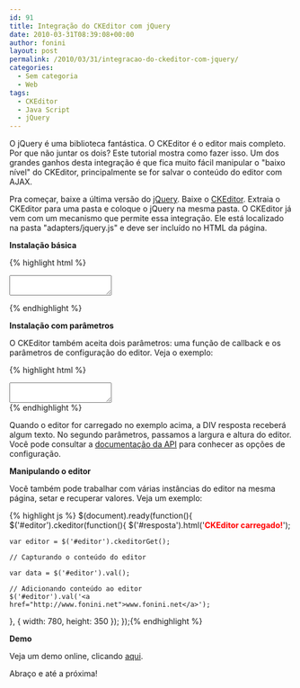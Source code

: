 ```yaml
---
id: 91
title: Integração do CKEditor com jQuery
date: 2010-03-31T08:39:08+00:00
author: fonini
layout: post
permalink: /2010/03/31/integracao-do-ckeditor-com-jquery/
categories:
  - Sem categoria
  - Web
tags:
  - CKEditor
  - Java Script
  - jQuery
---
```

O jQuery é uma biblioteca fantástica. O CKEditor é o editor mais completo. Por que não juntar os dois? Este tutorial mostra como fazer isso. Um dos grandes ganhos desta integração é que fica muito fácil manipular o "baixo nível" do CKEditor, principalmente se for salvar o conteúdo do editor com AJAX.

Pra começar, baixe a última versão do <a href="http://www.jquery.com" rel="externo nofollow">jQuery</a>. Baixe o <a href="http://www.ckeditor.com" rel="externo nofollow">CKEditor</a>. Extraia o CKEditor para uma pasta e coloque o jQuery na mesma pasta. O CKEditor já vem com um mecanismo que permite essa integração. Ele está localizado na pasta "adapters/jquery.js" e deve ser incluído no HTML da página.

**Instalação básica**

{% highlight html %}
<script type="text/javascript" src="jquery-1.4.2.min.js"></script>
<script type="text/javascript" src="ckeditor/ckeditor.js"></script>
<script type="text/javascript" src="ckeditor/adapters/jquery.js"></script>

<script type="text/javascript">	  
$(document).ready(function(){
  $('#editor').ckeditor();  
});
</script>

<form method="post">	  
  <textarea name="editor" id="editor"></textarea>  
</form>
{% endhighlight %}

**Instalação com parâmetros**

O CKEditor também aceita dois parâmetros: uma função de callback e os parâmetros de configuração do editor. Veja o exemplo:

{% highlight html %}
<script type="text/javascript">
$(document).ready(function(){
  $('#editor').ckeditor(function(){
      $('#resposta').html('<span style="color:red; font-weight: bold">CKEditor carregado!</span>');
  },{
    width: 780,
    height: 350
  });
});
</script>

<textarea name="editor" id="editor"></textarea>
<div id="resposta"></div>
{% endhighlight %}


Quando o editor for carregado no exemplo acima, a DIV resposta receberá algum texto. No segundo parâmetros, passamos a largura e altura do editor. Você pode consultar a <a href="http://docs.cksource.com/ckeditor_api/symbols/CKEDITOR.config.html" rel="externo nofollow">documentação da API</a> para conhecer as opções de configuração.


**Manipulando o editor**

Você também pode trabalhar com várias instâncias do editor na mesma página, setar e recuperar valores. Veja um exemplo:

{% highlight js %}
$(document).ready(function(){
  $('#editor').ckeditor(function(){
    $('#resposta').html('<span style="color:red; font-weight: bold">CKEditor carregado!</span>');

    var editor = $('#editor').ckeditorGet();

    // Capturando o conteúdo do editor

    var data = $('#editor').val();

    // Adicionando conteúdo ao editor
    $('#editor').val('<a href="http://www.fonini.net">www.fonini.net</a>');
  }, {
    width: 780,
    height: 350
  });
});{% endhighlight %}

**Demo**

Veja um demo online, clicando <a href="http://www.fonini.net/labs/ckeditor/jquery" rel="externo nofollow">aqui</a>.

Abraço e até a próxima!